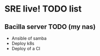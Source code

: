 # SRE live! TODO list

## Bacilla server TODO (my nas)
* Ansible of samba
* Deploy k8s
* Deploy of a CI
